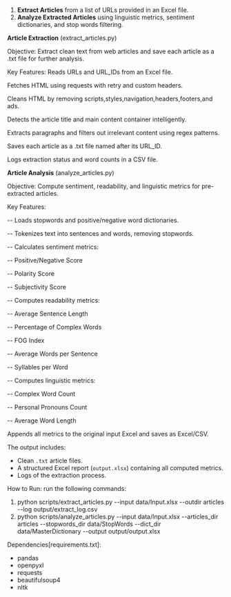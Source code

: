 1. **Extract Articles** from a list of URLs provided in an Excel file.
2. **Analyze Extracted Articles** using linguistic metrics, sentiment dictionaries, and stop words filtering.

**Article Extraction** (extract_articles.py)

Objective:
Extract clean text from web articles and save each article as a .txt file for further analysis.

Key Features:
Reads URLs and URL_IDs from an Excel file.

Fetches HTML using requests with retry and custom headers.

Cleans HTML by removing scripts,styles,navigation,headers,footers,and ads.

Detects the article title and main content container intelligently.

Extracts paragraphs and filters out irrelevant content using regex patterns.

Saves each article as a .txt file named after its URL_ID.

Logs extraction status and word counts in a CSV file.

**Article Analysis** (analyze_articles.py)

Objective:
Compute sentiment, readability, and linguistic metrics for pre-extracted articles.

Key Features:

-- Loads stopwords and positive/negative word dictionaries.

-- Tokenizes text into sentences and words, removing stopwords.

-- Calculates sentiment metrics:

-- Positive/Negative Score

-- Polarity Score

-- Subjectivity Score

-- Computes readability metrics:

-- Average Sentence Length

-- Percentage of Complex Words

-- FOG Index

-- Average Words per Sentence

-- Syllables per Word

-- Computes linguistic metrics:

-- Complex Word Count

-- Personal Pronouns Count

-- Average Word Length

Appends all metrics to the original input Excel and saves as Excel/CSV.
 
The output includes:
- Clean `.txt` article files.
- A structured Excel report (`output.xlsx`) containing all computed metrics.
- Logs of the extraction process.

How to Run:
run the following commands:
1. python scripts/extract_articles.py --input data/Input.xlsx --outdir articles --log output/extract_log.csv
2. python scripts/analyze_articles.py --input data/Input.xlsx --articles_dir articles --stopwords_dir data/StopWords --dict_dir data/MasterDictionary --output output/output.xlsx
 

Dependencies[requirements.txt]:
- pandas
- openpyxl
- requests
- beautifulsoup4
- nltk



